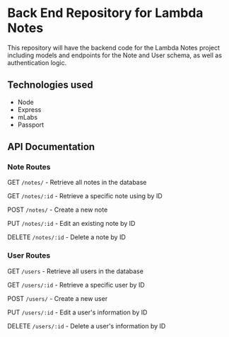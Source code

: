 # Back End Repository for Lambda Notes

This repository will have the backend code for the Lambda Notes project including models and endpoints for the Note and User schema, as well as authentication logic.

## Technologies used
- Node
- Express
- mLabs
- Passport

## API Documentation

### Note Routes

GET `/notes/` - Retrieve all notes in the database

GET `/notes/:id` - Retrieve a specific note using by ID

POST `/notes/` - Create a new note

PUT `/notes/:id` - Edit an existing note by ID

DELETE `/notes/:id` - Delete a note by ID

### User Routes

GET `/users` - Retrieve all users in the database

GET `/users/:id` - Retrieve a specific user by ID

POST `/users/` - Create a new user

PUT `/users/:id` - Edit a user's information by ID

DELETE `/users/:id` - Delete a user's information by ID



